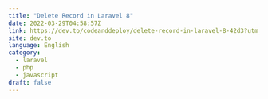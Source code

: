 ```yaml
---
title: "Delete Record in Laravel 8"
date: 2022-03-29T04:58:57Z
link: https://dev.to/codeanddeploy/delete-record-in-laravel-8-42d3?utm_medium=RSS&utm_source=news.12bit.vn
site: dev.to
language: English
category:
  - laravel
  - php
  - javascript
draft: false
---
```

